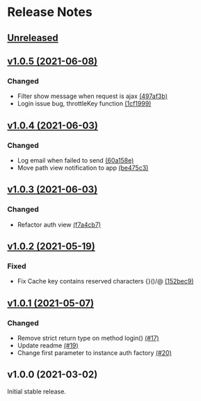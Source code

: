 # Release Notes

## [Unreleased](https://github.com/agungsugiarto/codeigniter4-authentication/compare/v1.0.4...1.x)

## [v1.0.5 (2021-06-08)](https://github.com/agungsugiarto/codeigniter4-authentication/compare/v1.0.4...v1.0.4)

### Changed
- Filter show message when request is ajax [(497af3b)](https://github.com/agungsugiarto/codeigniter4-authentication/commit/497af3be8fc9e922b8cfe22ccc49a4e682ae31f7)
- Login issue bug, throttleKey function [(1cf1999)](https://github.com/agungsugiarto/codeigniter4-authentication/commit/1cf19994dc4b8e3b93dbcbc685888182987317dc)

## [v1.0.4 (2021-06-03)](https://github.com/agungsugiarto/codeigniter4-authentication/compare/v1.0.3...v1.0.4)

### Changed
- Log email when failed to send [(60a158e)](https://github.com/agungsugiarto/codeigniter4-authentication/commit/60a158e28152b60a4446ee21bed8e1282b16f3e5)
- Move path view notification to app [(be475c3)](https://github.com/agungsugiarto/codeigniter4-authentication/commit/be475c3d337a8e2756cddc92270f848e32c5795a)

## [v1.0.3 (2021-06-03)](https://github.com/agungsugiarto/codeigniter4-authentication/compare/v1.0.2...v1.0.3)

### Changed
- Refactor auth view [(f7a4cb7)](https://github.com/agungsugiarto/codeigniter4-authentication/commit/f7a4cb7e3f7c75599225a9c182e258f478a2f32d)

## [v1.0.2 (2021-05-19)](https://github.com/agungsugiarto/codeigniter4-authentication/compare/v1.0.1...v1.0.2)

### Fixed
- Fix Cache key contains reserved characters {}()/\@ [(152bec9)](https://github.com/agungsugiarto/codeigniter4-authentication/commit/152bec9577dc1978ad80abd2fcbce4de7af2c244)
## [v1.0.1 (2021-05-07)](https://github.com/agungsugiarto/codeigniter4-authentication/compare/v1.0.0...v1.0.1)

### Changed
- Remove strict return type on method login() [(#17)](https://github.com/agungsugiarto/codeigniter4-authentication/pull/17)
- Update readme [(#19)](https://github.com/agungsugiarto/codeigniter4-authentication/pull/19)
- Change first parameter to instance auth factory [(#20)](https://github.com/agungsugiarto/codeigniter4-authentication/pull/20)

## v1.0.0 (2021-03-02)

Initial stable release.
